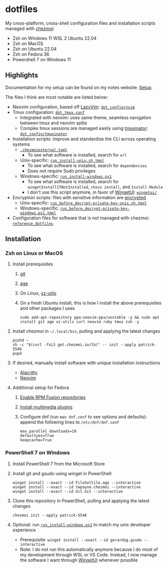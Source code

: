 # dotfiles

My cross-platform, cross-shell configuration files and installation scripts managed with [chezmoi](https://www.chezmoi.io/):

- Zsh on Windows 11 WSL 2 Ubuntu 22.04
- Zsh on MacOS
- Zsh on Ubuntu 22.04
- Zsh on Fedora 36
- Powershell 7 on Windows 11

## Highlights

Documentation for my setup can be found on my notes website: [Setup](https://patrick-5546.github.io/notes/setup/).

The files I think are most notable are listed below:

- Neovim configuration, based off [LazyVim](https://www.lazyvim.org): [`dot_config/nvim`](./dot_config/nvim)
- Tmux configuration: [`dot_tmux.conf`](./dot_tmux.conf)
    - Integrated with neovim: uses same theme, seamless navigation between tmux and neovim splits
    - Complex tmux sessions are managed easily using [tmuxinator](https://github.com/tmuxinator/tmuxinator):
      [`dot_config/tmuxinator`](./dot_config/tmuxinator)
- Installation scripts: improve and standardize the CLI across operating systems
    - [`.chezmoiexternal.toml`](./.chezmoiexternal.toml)
        - To see what software is installed, search for `url`
    - Unix-specific: [`run_install-unix.sh.tmpl`](./run_install-unix.sh.tmpl)
        - To see what software is installed, search for `dependencies`
        - Does not require Sudo privileges
    - Windows-specific: [`run_install-windows.ps1`](./reference_dotfiles/run_install-windows.ps1)
        - To see what software is installed, search for `wingetInstallIfNotInstalled`, `choco install`, and `Install-Module`
        - I don't use this script anymore, in favor of [WingetUI](https://github.com/marticliment/WingetUI): [`wingetui/`](./reference_dotfiles/wingetui/)
- Encryption scripts: files with sensitive information are
  [encrypted](https://www.chezmoi.io/user-guide/frequently-asked-questions/encryption/)
    - Unix-specific: [`run_before_decrypt-private-key-unix.sh.tmpl`](./run_before_decrypt-private-key-unix.sh.tmpl)
    - Windows-specific: [`run_before_decrypt-private-key-windows.ps1.tmpl`](./run_before_decrypt-private-key-windows.ps1.tmpl)
- Configuration files for software that is not managed with chezmoi: [`reference_dotfiles`](./reference_dotfiles)

## Installation

### Zsh on Linux or MacOS

1. Install prerequisites
      1. [git](https://git-scm.com/book/en/v2/Getting-Started-Installing-Git)
      2. [age](https://github.com/FiloSottile/age#installation)
      3. On Linux, [xz-utils](https://repology.org/project/xz/versions)
      4. On a fresh Ubuntu install, this is how I install the above prerequisites and other packages I uses

          ```
          sudo add-apt-repository ppa:neovim-ppa/unstable -y && sudo apt install git age xz-utils curl neovim ruby tmux zsh -y
          ```

2. Install chezmoi in `~/.local/bin`, pulling and applying the latest changes

    ```
    pushd ~
    sh -c "$(curl -fsLS get.chezmoi.io/lb)" -- init --apply patrick-5546
    popd
    ```

3. If desired, manually install software with unique installation instructions
    - [Alacritty](https://github.com/alacritty/alacritty/blob/master/INSTALL.md)
    - [Neovim](https://github.com/neovim/neovim/wiki/Installing-Neovim)
4. Additional setup for Fedora
    1. [Enable RPM Fusion repositories](https://docs.fedoraproject.org/en-US/quick-docs/setup_rpmfusion/)
    2. [Install multimedia plugins](https://docs.fedoraproject.org/en-US/quick-docs/assembly_installing-plugins-for-playing-movies-and-music/)
    3. Configure dnf (run `man dnf.conf` to see options and defaults): append the following lines to `/etc/dnf/dnf.conf`

        ```
        max_parallel_downloads=10
        defaultyes=True
        keepcache=True
        ```

### PowerShell 7 on Windows

1. Install PowerShell 7 from the Microsoft Store
2. Install git and gsudo using winget in PowerShell

    ```
    winget install --exact --id FiloSottile.age --interactive
    winget install --exact --id twpayne.chezmoi --interactive
    winget install --exact --id Git.Git --interactive
    ```

3. Clone this repository in PowerShell, pulling and applying the latest changes

    ```
    chezmoi init --apply patrick-5546
    ```

4. Optional: run [`run_install-windows.ps1`](./reference_dotfiles/run_install-windows.ps1) to match my unix developer experience
    - Prerequisite: `winget install --exact --id gerardog.gsudo --interactive`
    - Note: I do not run this automatically anymore because I do most of my development through WSL or VS Code.
      Instead, I now manage the software I want through [WingetUI](https://github.com/marticliment/WingetUI) whenever possible
